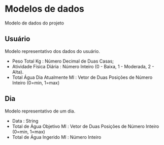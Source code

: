 # Modelos de dados

Modelo de dados do projeto

## Usuário

Modelo representativo dos dados do usuário.

- Peso Total Kg : Número Decimal de Duas Casas;
- Atividade Física Diária : Número Inteiro (0 - Baixa, 1 - Moderada, 2 - Alta).
- Total Água Dia Atualmente Ml : Vetor de Duas Posições de Número Inteiro (0=min, 1=max)


## Dia
Modelo representativo de um dia.

- Data : String
- Total de Água Objetivo Ml : Vetor de Duas Posições de Número Inteiro (0=min, 1=max)
- Total de Água Ingerido Ml : Número Inteiro